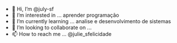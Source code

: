 - 👋 Hi, I’m @july-sf
- 👀 I’m interested in ... aprender programação
- 🌱 I’m currently learning ... analise e desenvolvimento de sistemas
- 💞️ I’m looking to collaborate on ...
- 📫 How to reach me ... @julie_sfelicidade

<!---
july-sf/july-sf is a ✨ special ✨ repository because its `README.md` (this file) appears on your GitHub profile.
You can click the Preview link to take a look at your changes.
--->
